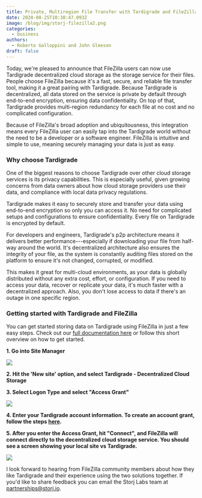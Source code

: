```yaml
---
title: Private, Multiregion File Transfer with Tardigrade and FileZilla
date: 2020-08-25T10:38:47.093Z
image: /blog/img/storj-filezilla2.png
categories:
  - business
authors:
  - Roberto Galloppini and John Gleeson
draft: false
---
```

Today, we're pleased to announce that FileZilla users can now use Tardigrade decentralized cloud storage as the storage service for their files. People choose FileZilla because it's a fast, secure, and reliable file transfer tool, making it a great pairing with Tardigrade. Because Tardigrade is decentralized, all data stored on the service is private by default through end-to-end encryption, ensuring data confidentiality. On top of that, Tardigrade provides multi-region redundancy for each file at no cost and no complicated configuration.

Because of FileZilla's broad adoption and ubiquitousness, this integration means every FileZilla user can easily tap into the Tardigrade world without the need to be a developer or a software engineer. FileZilla is intuitive and simple to use, meaning securely managing your data is just as easy.

### Why choose Tardigrade

One of the biggest reasons to choose Tardigrade over other cloud storage services is its privacy capabilities. This is especially useful, given growing concerns from data owners about how cloud storage providers use their data, and compliance with local data privacy regulations.

Tardigrade makes it easy to securely store and transfer your data using end-to-end encryption so only you can access it. No need for complicated setups and configurations to ensure confidentiality. Every file on Tardigrade is encrypted by default.

For developers and engineers, Tardigrade's p2p architecture means it delivers better performance---especially if downloading your file from half-way around the world. It's decentralized architecture also ensures the integrity of your file, as the system is constantly auditing files stored on the platform to ensure it's not changed, corrupted, or modified.

This makes it great for multi-cloud environments, as your data is globally distributed without any extra cost, effort, or configuration. If you need to access your data, recover or replicate your data, it's much faster with a decentralized approach. Also, you don't lose access to data if there's an outage in one specific region.

### Getting started with Tardigrade and FileZilla

You can get started storing data on Tardigrade using FileZilla in just a few easy steps. Check out our [full documentation here](https://tardigrade.io/connectors/filezilla/) or follow this short overview on how to get started.

**1. Go into Site Manager**

![](/blog/img/filezilla-image1.png)

**2. Hit the 'New site' option, and select Tardigrade - Decentralized Cloud Storage**

**3. Select Logon Type and select "Access Grant"**

![](/blog/img/filezilla-image2.png)

**4. Enter your Tardigrade account information. To create an account grant, follow the steps [here](https://documentation.tardigrade.io/getting-started/sharing-your-first-object/generate-access).**

**5. After you enter the Access Grant, hit "Connect", and FileZilla will connect directly to the decentralized cloud storage service. You should see a screen showing your local site vs Tardigrade.**

![](/blog/img/filezilla-image3.png)

I look forward to hearing from FileZilla community members about how they like Tardigrade and their experience using the two solutions together. If you'd like to share feedback you can email the Storj Labs team at [partnerships@storj.io](mailto:partnerships@storj.io).